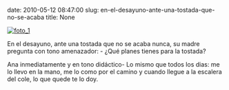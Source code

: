 date: 2010-05-12 08:47:00
slug: en-el-desayuno-ante-una-tostada-que-no-se-acaba
title: None

[![foto_1][1]][1]

En el desayuno, ante una tostada que no se acaba nunca, su madre pregunta con tono amenazador: - ¿Qué planes tienes para la tostada?

Ana inmediatamente y en tono didáctico- Lo mismo que todos los dias: me lo llevo en la mano, me lo como por el camino y cuando llegue a la escalera del cole, lo que quede te lo doy.

[1]: file:///Users/jjdenis/jjdenis.github.com/static/2010-05-12-en-el-desayuno-ante-una-tostada-que-no-se-acaba_foto1.jpg
